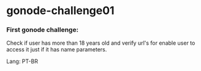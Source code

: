 # gonode-challenge01
### First gonode challenge:
Check if user has more than 18 years old and verify url's for enable user to access it just if it has name parameters.

Lang: PT-BR
